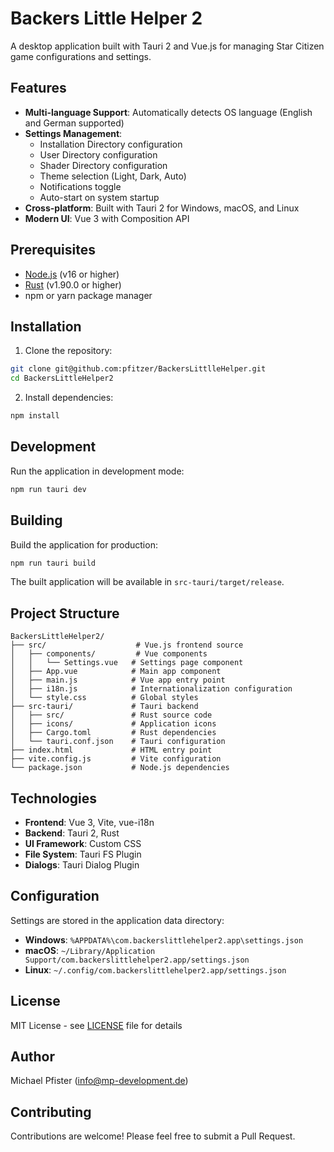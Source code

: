 # Backers Little Helper 2

A desktop application built with Tauri 2 and Vue.js for managing Star Citizen game configurations and settings.

## Features

- **Multi-language Support**: Automatically detects OS language (English and German supported)
- **Settings Management**:
  - Installation Directory configuration
  - User Directory configuration
  - Shader Directory configuration
  - Theme selection (Light, Dark, Auto)
  - Notifications toggle
  - Auto-start on system startup
- **Cross-platform**: Built with Tauri 2 for Windows, macOS, and Linux
- **Modern UI**: Vue 3 with Composition API

## Prerequisites

- [Node.js](https://nodejs.org/) (v16 or higher)
- [Rust](https://www.rust-lang.org/) (v1.90.0 or higher)
- npm or yarn package manager

## Installation

1. Clone the repository:
```bash
git clone git@github.com:pfitzer/BackersLittlleHelper.git
cd BackersLittleHelper2
```

2. Install dependencies:
```bash
npm install
```

## Development

Run the application in development mode:

```bash
npm run tauri dev
```

## Building

Build the application for production:

```bash
npm run tauri build
```

The built application will be available in `src-tauri/target/release`.

## Project Structure

```
BackersLittleHelper2/
├── src/                    # Vue.js frontend source
│   ├── components/         # Vue components
│   │   └── Settings.vue   # Settings page component
│   ├── App.vue            # Main app component
│   ├── main.js            # Vue app entry point
│   ├── i18n.js            # Internationalization configuration
│   └── style.css          # Global styles
├── src-tauri/             # Tauri backend
│   ├── src/               # Rust source code
│   ├── icons/             # Application icons
│   ├── Cargo.toml         # Rust dependencies
│   └── tauri.conf.json    # Tauri configuration
├── index.html             # HTML entry point
├── vite.config.js         # Vite configuration
└── package.json           # Node.js dependencies
```

## Technologies

- **Frontend**: Vue 3, Vite, vue-i18n
- **Backend**: Tauri 2, Rust
- **UI Framework**: Custom CSS
- **File System**: Tauri FS Plugin
- **Dialogs**: Tauri Dialog Plugin

## Configuration

Settings are stored in the application data directory:
- **Windows**: `%APPDATA%\com.backerslittlehelper2.app\settings.json`
- **macOS**: `~/Library/Application Support/com.backerslittlehelper2.app/settings.json`
- **Linux**: `~/.config/com.backerslittlehelper2.app/settings.json`

## License

MIT License - see [LICENSE](LICENSE) file for details

## Author

Michael Pfister (info@mp-development.de)

## Contributing

Contributions are welcome! Please feel free to submit a Pull Request.